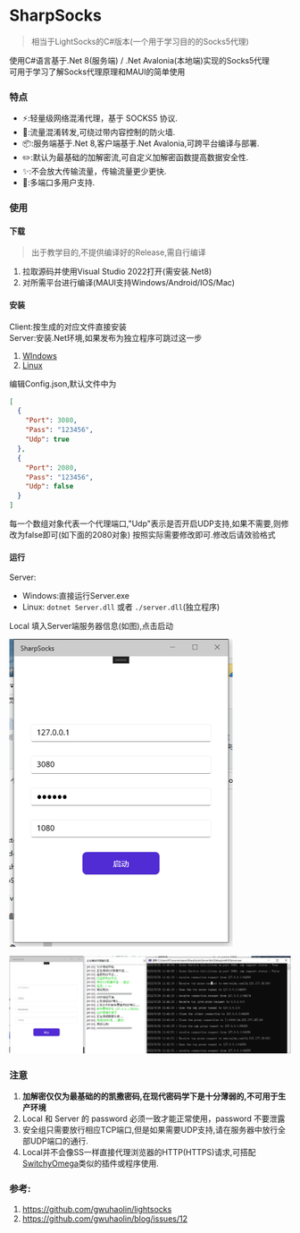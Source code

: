 # SharpSocks
> 相当于LightSocks的C#版本(一个用于学习目的的Socks5代理)
>   
 使用C#语言基于.Net 8(服务端) / .Net Avalonia(本地端)实现的Socks5代理  
 可用于学习了解Socks代理原理和MAUI的简单使用
### 特点  

- ⚡:轻量级网络混淆代理，基于 SOCKS5 协议.
- 🙈:流量混淆转发,可绕过带内容控制的防火墙.
- 📦️:服务端基于.Net 8,客户端基于.Net Avalonia,可跨平台编译与部署.
- ✏️:默认为最基础的加解密流,可自定义加解密函数提高数据安全性.
- ✨:不会放大传输流量，传输流量更少更快.
- 🚀:多端口多用户支持.

### 使用
#### 下载
> 出于教学目的,不提供编译好的Release,需自行编译

1. 拉取源码并使用Visual Studio 2022打开(需安装.Net8)  
2. 对所需平台进行编译(MAUI支持Windows/Android/IOS/Mac)
#### 安装
Client:按生成的对应文件直接安装  
Server:安装.Net环境,如果发布为独立程序可跳过这一步
1. [WIndows](https://dotnet.microsoft.com/learn/dotnet/hello-world-tutorial/install "WIndows")
2. [Linux](https://docs.microsoft.com/zh-cn/dotnet/core/install/linux-package-manager-centos7 "Linux")

编辑Config.json,默认文件中为
```json
[
  {
    "Port": 3080,
    "Pass": "123456",
    "Udp": true
  },
  {
    "Port": 2080,
    "Pass": "123456",
    "Udp": false
  }
]
```
每一个数组对象代表一个代理端口,"Udp"表示是否开启UDP支持,如果不需要,则修改为false即可(如下面的2080对象)
按照实际需要修改即可.修改后请效验格式
#### 运行
Server:
- Windows:直接运行Server.exe
- Linux: `dotnet Server.dll` 或者 `./server.dll`(独立程序)

Local
填入Server端服务器信息(如图),点击启动

![Local](https://raw.githubusercontent.com/SmRiley/Imgs/master/SharpSocks/20220826114934.png)

![Server](https://raw.githubusercontent.com/SmRiley/Imgs/master/SharpSocks/20220826115141.png)
### 注意
1. **加解密仅仅为最基础的的凯撒密码,在现代密码学下是十分薄弱的,不可用于生产环境**
2. Local 和 Server 的 password 必须一致才能正常使用，password 不要泄露
3. 安全组只需要放行相应TCP端口,但是如果需要UDP支持,请在服务器中放行全部UDP端口的通行.
4. Local并不会像SS一样直接代理浏览器的HTTP(HTTPS)请求,可搭配[SwitchyOmega](https://github.com/FelisCatus/SwitchyOmega "SwitchyOmega")类似的插件或程序使用.

### 参考:
1. https://github.com/gwuhaolin/lightsocks
2. https://github.com/gwuhaolin/blog/issues/12
